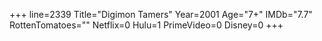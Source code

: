+++
line=2339
Title="Digimon Tamers"
Year=2001
Age="7+"
IMDb="7.7"
RottenTomatoes=""
Netflix=0
Hulu=1
PrimeVideo=0
Disney=0
+++

